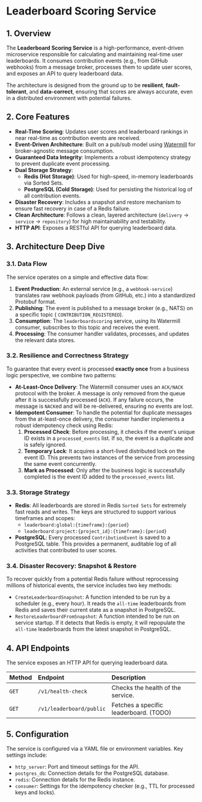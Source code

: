 # Leaderboard Scoring Service

## 1. Overview

The **Leaderboard Scoring Service** is a high-performance, event-driven microservice responsible for calculating and
maintaining real-time user leaderboards. It consumes contribution events (e.g., from GitHub webhooks) from a message
broker, processes them to update user scores, and exposes an API to query leaderboard data.

The architecture is designed from the ground up to be **resilient**, **fault-tolerant**, and **data-correct**, ensuring
that scores are always accurate, even in a distributed environment with potential failures.

## 2. Core Features

* **Real-Time Scoring**: Updates user scores and leaderboard rankings in near real-time as contribution events are
  received.
* **Event-Driven Architecture**: Built on a pub/sub model using [Watermill](https://watermill.io/) for broker-agnostic
  message consumption.
* **Guaranteed Data Integrity**: Implements a robust idempotency strategy to prevent duplicate event processing.
* **Dual Storage Strategy**:
    * **Redis (Hot Storage)**: Used for high-speed, in-memory leaderboards via Sorted Sets.
    * **PostgreSQL (Cold Storage)**: Used for persisting the historical log of all contribution events.
* **Disaster Recovery**: Includes a snapshot and restore mechanism to ensure fast recovery in case of a Redis failure.
* **Clean Architecture**: Follows a clean, layered architecture (`delivery` -> `service` -> `repository`) for high
  maintainability and testability.
* **HTTP API**: Exposes a RESTful API for querying leaderboard data.

## 3. Architecture Deep Dive

### 3.1. Data Flow

The service operates on a simple and effective data flow:

1. **Event Production**: An external service (e.g., a `webhook-service`) translates raw webhook payloads (from GitHub,
   etc.) into a standardized Protobuf format.
2. **Publishing**: The event is published to a message broker (e.g., NATS) on a specific topic (
   `CONTRIBUTION_REGISTERED`).
3. **Consumption**: The `leaderboardscoring` service, using its Watermill consumer, subscribes to this topic and
   receives the event.
4. **Processing**: The consumer handler validates, processes, and updates the relevant data stores.

### 3.2. Resilience and Correctness Strategy

To guarantee that every event is processed **exactly once** from a business logic perspective, we combine two patterns:

* **At-Least-Once Delivery**: The Watermill consumer uses an `ACK/NACK` protocol with the broker. A message is only
  removed from the queue after it is successfully processed (`ACK`). If any failure occurs, the message is `NACK`ed and
  will be re-delivered, ensuring no events are lost.
* **Idempotent Consumer**: To handle the potential for duplicate messages from the at-least-once delivery, the consumer
  handler implements a robust idempotency check using Redis:
    1. **Processed Check**: Before processing, it checks if the event's unique ID exists in a `processed_events` list.
       If so, the event is a duplicate and is safely ignored.
    2. **Temporary Lock**: It acquires a short-lived distributed lock on the event ID. This prevents two instances of
       the service from processing the same event concurrently.
    3. **Mark as Processed**: Only after the business logic is successfully completed is the event ID added to the
       `processed_events` list.

### 3.3. Storage Strategy

* **Redis**: All leaderboards are stored in Redis `Sorted Sets` for extremely fast reads and writes. The keys are
  structured to support various timeframes and scopes:
    * `leaderboard:global:{timeframe}:{period}`
    * `leaderboard:project:{project_id}:{timeframe}:{period}`
* **PostgreSQL**: Every processed `ContributionEvent` is saved to a PostgreSQL table. This provides a permanent,
  auditable log of all activities that contributed to user scores.

### 3.4. Disaster Recovery: Snapshot & Restore

To recover quickly from a potential Redis failure without reprocessing millions of historical events, the service
includes two key methods:

* `CreateLeaderboardSnapshot`: A function intended to be run by a scheduler (e.g., every hour). It reads the `all-time`
  leaderboards from Redis and saves their current state as a snapshot in PostgreSQL.
* `RestoreLeaderboardFromSnapshot`: A function intended to be run on service startup. If it detects that Redis is empty,
  it will repopulate the `all-time` leaderboards from the latest snapshot in PostgreSQL.

## 4. API Endpoints

The service exposes an HTTP API for querying leaderboard data.

| Method | Endpoint                 | Description                            |
|:-------|:-------------------------|:---------------------------------------|
| `GET`  | `/v1/health-check`       | Checks the health of the service.      |
| `GET`  | `/v1/leaderboard/public` | Fetches a specific leaderboard. (TODO) |

## 5. Configuration

The service is configured via a YAML file or environment variables. Key settings include:

* `http_server`: Port and timeout settings for the API.
* `postgres_db`: Connection details for the PostgreSQL database.
* `redis`: Connection details for the Redis instance.
* `consumer`: Settings for the idempotency checker (e.g., TTL for processed keys and locks).